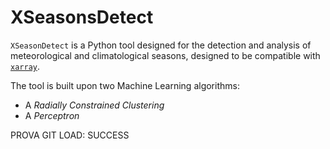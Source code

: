 # XSeasonsDetect

`XSeasonDetect` is a Python tool designed for the detection and analysis of meteorological and climatological seasons, designed to be compatible with [`xarray`](https://docs.xarray.dev/en/stable/index.html).

The tool is built upon two Machine Learning algorithms: 
- A *Radially Constrained Clustering* 
- A *Perceptron*


 PROVA GIT LOAD: SUCCESS
